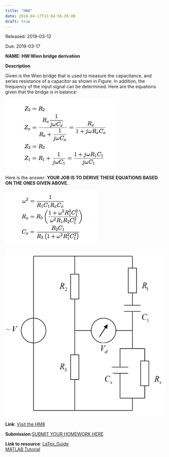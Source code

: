 ```yaml
---
title: "HW8"
date: 2018-04-17T13:04:56-05:00
draft: true
---
```


Released: 2019-03-12

Due: 2019-03-17

**NAME:**
**HW:Wien bridge derivation**

**Description**

Given is the Wien bridge that is used to measure the capacitance, and series resistance of a capacitor as shown in Figure. In addition, the frequency of the input signal can be determined. Here are the equations given that the bridge is in balance:

![Figure1](https://github.com/ABE425/ABE425/blob/Rongliu/data/hw/HW_other/bridge1-5.png)

Here is the answer: **YOUR JOB IS TO DERIVE THESE EQUATIONS BASED ON THE ONES GIVEN ABOVE.**

![Figure2](https://github.com/ABE425/ABE425/blob/Rongliu/data/hw/HW_other/bridge6-9.png)

![fig:HW6_WienBridge](https://github.com/ABE425/ABE425/blob/Rongliu/data/hw/hw_bridge/HW6_WienBridge.PNG)

**Link**: [Visit the HM8](https://github.com/ABE425/ABE425/tree/master/data/hw/HW_TheveninEquivalents )

**Submission**:[SUBMIT YOUR HOMEWORK HERE]()

**Link to resource**: [LaTex_Guide](../../resources/LaTex_Guide.md)  
[MATLAB Tutorial](../../resources/MATLAB_Guide.md)  
